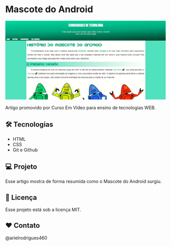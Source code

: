 # Mascote do Android

![preview](./github/preview.png)

Artigo promovido por Curso Em Vídeo para ensino de tecnologias WEB.

## 🛠 Tecnologias

- HTML
- CSS
- Git e Github

## 💻 Projeto

Esse artigo mostra de forma resumida como o Mascote do Android surgiu.

## :memo: Licença

Esse projeto está sob a licença MIT.

## ❤️ Contato

@arielrodrigues460
